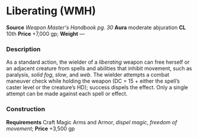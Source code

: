 ﻿---
name: "Liberating (WMH)"
type: "weapon_quality"
price: "+7,000 gp"
description: |
  "As a standard action, the wielder of a _liberating_ weapon can free herself or an adjacent creature from spells and abilities that inhibit movement, such as paralysis, _solid fog_, _slow_, and _web_. The wielder attempts a combat maneuver check while holding the weapon (DC = 15 + either the spell’s caster level or the creature’s HD); success dispels the effect. Only a single attempt can be made against each spell or effect."
---

# Liberating (WMH)

**Source** _Weapon Master's Handbook pg. 30_
**Aura** moderate abjuration **CL** 10th
**Price** +7,000 gp; **Weight** —

### Description

As a standard action, the wielder of a _liberating_ weapon can free herself or an adjacent creature from spells and abilities that inhibit movement, such as paralysis, _solid fog_, _slow_, and _web_. The wielder attempts a combat maneuver check while holding the weapon (DC = 15 + either the spell’s caster level or the creature’s HD); success dispels the effect. Only a single attempt can be made against each spell or effect.

### Construction

**Requirements** Craft Magic Arms and Armor, _dispel magic_, _freedom of movement_; **Price** +3,500 gp
